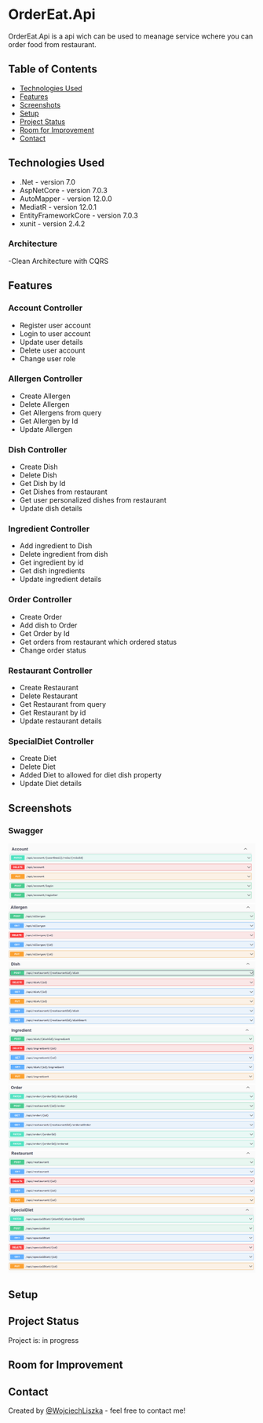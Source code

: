 # OrderEat.Api
OrderEat.Api is a api wich can be used to meanage service wchere you can order food from restaurant.

## Table of Contents
* [Technologies Used](#technologies-used)
* [Features](#features)
* [Screenshots](#screenshots)
* [Setup](#setup)
* [Project Status](#project-status)
* [Room for Improvement](#room-for-improvement)
* [Contact](#contact)

## Technologies Used
- .Net - version 7.0
- AspNetCore - version 7.0.3
- AutoMapper - version 12.0.0
- MediatR - version 12.0.1
- EntityFrameworkCore - version 7.0.3
- xunit - version 2.4.2
### Architecture 
-Clean Architecture with CQRS

## Features

### Account Controller
- Register user account
- Login to user account
- Update user details
- Delete user account
- Change user role

### Allergen Controller
- Create Allergen
- Delete Allergen
- Get Allergens from query
- Get Allergen by Id
- Update Allergen

### Dish Controller
- Create Dish
- Delete Dish
- Get Dish by Id
- Get Dishes from restaurant
- Get user personalized dishes from restaurant
- Update dish details

### Ingredient Controller
- Add ingredient to Dish
- Delete ingredient from dish
- Get ingredient by id
- Get dish ingredients
- Update ingredient details

### Order Controller
- Create Order
- Add dish to Order
- Get Order by Id
- Get orders from restaurant which ordered status
- Change order status

### Restaurant Controller
- Create Restaurant
- Delete Restaurant
- Get Restaurant from query
- Get Restaurant by id
- Update restaurant details

### SpecialDiet Controller
- Create Diet
- Delete Diet
- Added Diet to allowed for diet dish property
- Update Diet details





## Screenshots

### Swagger
![Account Controller](src/swagger1.png)
![Allergen Controller](src/swagger2.png)
![Dish Controller](src/swagger3.png)
![Ingredient Controller](src/swagger4.png)
![Order Controller](src/swagger5.png)
![Restaurant Controller](src/swagger6.png)
![SpecialDiet Controller](src/swagger7.png)


## Setup
<!--To do -->

## Project Status
Project is: in progress


## Room for Improvement
<!--To do -->





## Contact
Created by [@WojciechLiszka](https://www.linkedin.com/in/wojciech-liszka-576445268/) - feel free to contact me!


